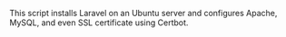 This script installs Laravel on an Ubuntu server and configures Apache, MySQL, and even SSL certificate using Certbot.
